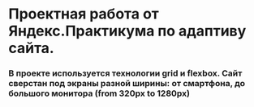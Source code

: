# Проектная работа от Яндекс.Практикума по адаптиву сайта.

### В проекте используется технологии grid и flexbox. Сайт сверстан под экраны разной ширины: от смартфона, до большого монитора (from 320px to 1280px)

